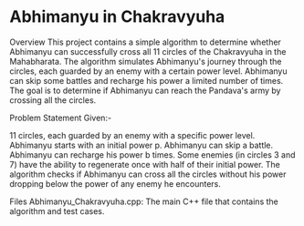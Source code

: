 # Abhimanyu in Chakravyuha 
Overview
This project contains a simple algorithm to determine whether Abhimanyu can successfully cross all 11 circles of the Chakravyuha in the Mahabharata. The algorithm simulates Abhimanyu's journey through the circles, each guarded by an enemy with a certain power level. Abhimanyu can skip some battles and recharge his power a limited number of times. The goal is to determine if Abhimanyu can reach the Pandava's army by crossing all the circles.

Problem Statement
Given:-

11 circles, each guarded by an enemy with a specific power level.
Abhimanyu starts with an initial power p.
Abhimanyu can skip a battle.
Abhimanyu can recharge his power b times.
Some enemies (in circles 3 and 7) have the ability to regenerate once with half of their initial power.
The algorithm checks if Abhimanyu can cross all the circles without his power dropping below the power of any enemy he encounters.

Files
Abhimanyu_Chakravyuha.cpp: The main C++ file that contains the algorithm and test cases.
